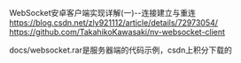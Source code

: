 WebSocket安卓客户端实现详解(一)--连接建立与重连
https://blog.csdn.net/zly921112/article/details/72973054/
https://github.com/TakahikoKawasaki/nv-websocket-client


docs/websocket.rar是服务器端的代码示例，csdn上积分下载的